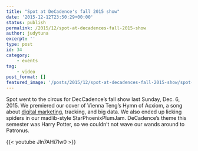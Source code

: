```yaml
---
title: "Spot at DeCadence's fall 2015 show"
date: '2015-12-12T23:50:29+00:00'
status: publish
permalink: /2015/12/spot-at-decadences-fall-2015-show
author: judytuna
excerpt: ''
type: post
id: 34
category:
    - events
tag:
    - video
post_format: []
featured_image: '/posts/2015/12/spot-at-decadences-fall-2015-show/spot-hymn.webp'
---
```

Spot went to the circus for DecCadence’s fall show last Sunday, Dec. 6, 2015. We premiered our cover of Vienna Teng’s Hymn of Acxiom, a song about [digital marketing](https://www.tomsguide.com/us/vienna-teng-hymn-of-acxiom,news-17663.html), tracking, and big data. We also ended up licking spiders in our madlib-style StarPhoenixPlumJam. DeCadence’s theme this semester was Harry Potter, so we couldn’t not wave our wands around to Patronus.

{{< youtube Jln7AHi7lw0 >}}